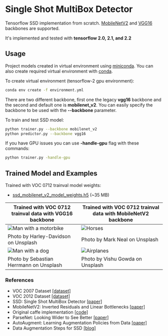 # Single Shot MultiBox Detector

Tensorflow SSD implementation from scratch. [MobileNetV2](https://www.tensorflow.org/api_docs/python/tf/keras/applications/MobileNetV2) and [VGG16](https://www.tensorflow.org/api_docs/python/tf/keras/applications/VGG16) backbones are supported.

It's implemented and tested with **tensorflow 2.0, 2.1, and 2.2**

## Usage

Project models created in virtual environment using [miniconda](https://docs.conda.io/en/latest/miniconda.html).
You can also create required virtual environment with [conda](https://docs.conda.io/projects/conda/en/latest/user-guide/tasks/manage-environments.html#creating-an-environment-from-an-environment-yml-file).

To create virtual environment (tensorflow-2 gpu environment):

```sh
conda env create -f environment.yml
```

There are two different backbone, first one the legacy **vgg16** backbone and the second and default one is **mobilenet_v2**.
You can easily specify the backbone to be used with the **--backbone** parameter.

To train and test SSD model:

```sh
python trainer.py --backbone mobilenet_v2
python predictor.py --backbone vgg16
```

If you have GPU issues you can use **-handle-gpu** flag with these commands:

```sh
python trainer.py -handle-gpu
```

## Trained Model and Examples

Trained with VOC 0712 trainval model weights:

* [ssd_mobilenet_v2_model_weights.h5](https://drive.google.com/open?id=1dLhuqIx9HoOtPSqCQlhbts7CjlXa5lCs) (~35 MB)

| Trained with VOC 0712 trainval data with VGG16 backbone | Trained with VOC 0712 trainval data with MobileNetV2 backbone |
| -------------- | -------------- |
| ![Man with a motorbike](http://furkanomerustaoglu.com/wp-content/uploads/2020/04/man_motorbike.png) | ![Horses](http://furkanomerustaoglu.com/wp-content/uploads/2020/04/ssd_mobilenet_v2_horses.png) |
| Photo by Harley-Davidson on Unsplash | Photo by Mark Neal on Unsplash |
| ![Man with a dog](http://furkanomerustaoglu.com/wp-content/uploads/2020/04/man_dog_cars.png) | ![Airplanes](http://furkanomerustaoglu.com/wp-content/uploads/2020/04/ssd_mobilenet_v2_air_planes.png) |
| Photo by Sebastian Herrmann on Unsplash | Photo by Vishu Gowda on Unsplash |

### References

* VOC 2007 Dataset [[dataset]](http://www.pascal-network.org/challenges/VOC/voc2007/workshop/index.html)
* VOC 2012 Dataset [[dataset]](http://www.pascal-network.org/challenges/VOC/voc2012/workshop/index.html)
* SSD: Single Shot MultiBox Detector [[paper]](https://arxiv.org/abs/1512.02325)
* MobileNetV2: Inverted Residuals and Linear Bottlenecks [[paper]](https://arxiv.org/abs/1801.04381)
* Original caffe implementation [[code]](https://github.com/weiliu89/caffe/tree/ssd)
* ParseNet: Looking Wider to See Better [[paper]](https://arxiv.org/abs/1506.04579)
* AutoAugment: Learning Augmentation Policies from Data [[paper]](https://arxiv.org/abs/1805.09501)
* Data Augmentation Steps for SSD [[blog]](http://www.telesens.co/2018/06/28/data-augmentation-in-ssd/#Data_Augmentation_Steps)
